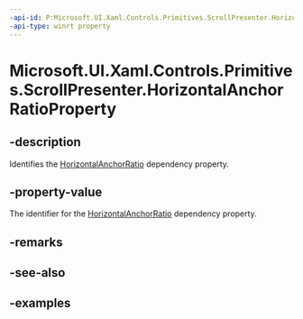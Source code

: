 ```yaml
---
-api-id: P:Microsoft.UI.Xaml.Controls.Primitives.ScrollPresenter.HorizontalAnchorRatioProperty
-api-type: winrt property
---
```


# Microsoft.UI.Xaml.Controls.Primitives.ScrollPresenter.HorizontalAnchorRatioProperty

<!--
public static Microsoft.UI.Xaml.DependencyProperty HorizontalAnchorRatioProperty { get; }
-->


## -description

Identifies the [HorizontalAnchorRatio](scrollpresenter_horizontalanchorratio.md) dependency property.

## -property-value

The identifier for the [HorizontalAnchorRatio](scrollpresenter_horizontalanchorratio.md) dependency property.

## -remarks

## -see-also

## -examples


